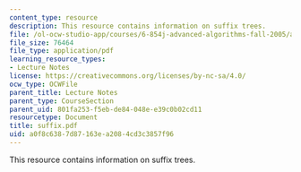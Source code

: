 ```yaml
---
content_type: resource
description: This resource contains information on suffix trees.
file: /ol-ocw-studio-app/courses/6-854j-advanced-algorithms-fall-2005/a0f8c6387d87163ea2084cd3c3857f96_suffix.pdf
file_size: 76464
file_type: application/pdf
learning_resource_types:
- Lecture Notes
license: https://creativecommons.org/licenses/by-nc-sa/4.0/
ocw_type: OCWFile
parent_title: Lecture Notes
parent_type: CourseSection
parent_uid: 801fa253-f5eb-de84-048e-e39c0b02cd11
resourcetype: Document
title: suffix.pdf
uid: a0f8c638-7d87-163e-a208-4cd3c3857f96
---
```

This resource contains information on suffix trees.